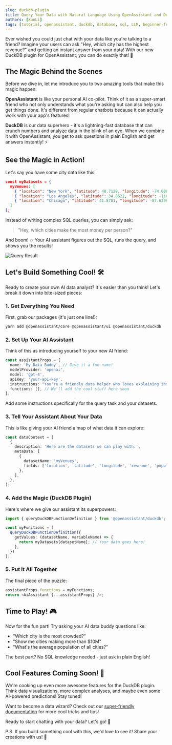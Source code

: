 ```yaml
---
slug: duckdb-plugin
title: Query Your Data with Natural Language Using OpenAssistant and DuckDB
authors: [XunLi]
tags: [tutorial, openassistant, duckdb, database, sql, LLM, beginner-friendly]
---
```


Ever wished you could just chat with your data like you're talking to a friend? Imagine your users can ask "Hey, which city has the highest revenue?" and getting an instant answer from your data! With our new DuckDB plugin for OpenAssistant, you can do exactly that! 🚀

<!--truncate-->

## The Magic Behind the Scenes

Before we dive in, let me introduce you to two amazing tools that make this magic happen:

**OpenAssistant** is like your personal AI co-pilot. Think of it as a super-smart friend who not only understands what you're asking but can also help you get things done. It's different from regular chatbots because it can actually work with your app's features!

**DuckDB** is our data superhero - it's a lightning-fast database that can crunch numbers and analyze data in the blink of an eye. When we combine it with OpenAssistant, you get to ask questions in plain English and get answers instantly! ⚡

## See the Magic in Action!

Let's say you have some city data like this:

```json
const myDatasets = {
  myVenues: [
    { "location": "New York", "latitude": 40.7128, "longitude": -74.0060, "revenue": 12500000, "population": 8400000 },
    { "location": "Los Angeles", "latitude": 34.0522, "longitude": -118.2437, "revenue": 9800000, "population": 3900000 },
    { "location": "Chicago", "latitude": 41.8781, "longitude": -87.6298, "revenue": 7200000, "population": 2700000 }
  ]
};
```

Instead of writing complex SQL queries, you can simply ask:
> "Hey, which cities make the most money per person?"

And boom! 💥 Your AI assistant figures out the SQL, runs the query, and shows you the results!

![Query Result](./images/duckdb-plugin-2-400.png)

## Let's Build Something Cool! 🛠️

Ready to create your own AI data analyst? It's easier than you think! Let's break it down into bite-sized pieces:

### 1. Get Everything You Need

First, grab our packages (it's just one line!):

```bash
yarn add @openassistant/core @openassistant/ui @openassistant/duckdb
```

### 2. Set Up Your AI Assistant

Think of this as introducing yourself to your new AI friend:

```typescript
const assistantProps = {
  name: 'My Data Buddy', // Give it a fun name!
  modelProvider: 'openai',
  model: 'gpt-4',
  apiKey: 'your-api-key',
  instructions: "You're a friendly data helper who loves explaining insights in simple terms!",
  functions: [], // We'll add the cool stuff here soon
};
```

Add some instructions specifically for the query task and your datasets.

### 3. Tell Your Assistant About Your Data

This is like giving your AI friend a map of what data it can explore:

```typescript
const dataContext = [
  {
    description: 'Here are the datasets we can play with:',
    metaData: [
      {
        datasetName: 'myVenues',
        fields: ['location', 'latitude', 'longitude', 'revenue', 'population'],
      },
    ],
  },
];
```

### 4. Add the Magic (DuckDB Plugin)

Here's where we give our assistant its superpowers:

```typescript
import { queryDuckDBFunctionDefinition } from '@openassistant/duckdb';

const myFunctions = [
  queryDuckDBFunctionDefinition({
    getValues: (datasetName, variableName) => {
      return myDatasets[datasetName]; // Your data goes here!
    },
  })
];
```

### 5. Put It All Together

The final piece of the puzzle:

```typescript
assistantProps.functions = myFunctions;
return <AiAssistant {...assistantProps} />;
```

## Time to Play! 🎮

Now for the fun part! Try asking your AI data buddy questions like:
- "Which city is the most crowded?"
- "Show me cities making more than $10M"
- "What's the average population of all cities?"

The best part? No SQL knowledge needed - just ask in plain English! 

## Cool Features Coming Soon! 🎯

We're cooking up even more awesome features for the DuckDB plugin. Think data visualizations, more complex analyses, and maybe even some AI-powered predictions! Stay tuned! 

Want to become a data wizard? Check out our [super-friendly documentation](/docs/tutorial-extras/duckdb-plugin) for more cool tricks and tips!

Ready to start chatting with your data? Let's go! 🚀

P.S. If you build something cool with this, we'd love to see it! Share your creations with us! 🌟
